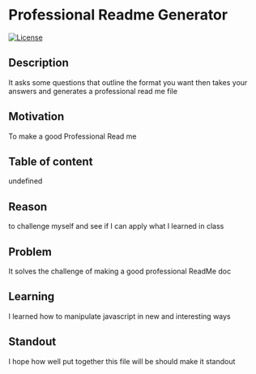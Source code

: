 
  # Professional Readme Generator
  [![License](https://img.shields.io/badge/License-Apache_2.0-blue.svg)](https://opensource.org/licenses/Apache-2.0)

  ## Description
  It asks some questions that outline the format you want then takes your answers and generates a professional read me file
  ## Motivation
  To make a good Professional Read me
  ## Table of content
   undefined
  ## Reason
  to challenge myself and see if I can apply what I learned in class
  ## Problem
  It solves the challenge of making a good professional ReadMe doc
  ## Learning
  I learned how to manipulate javascript in new and interesting ways
  ## Standout
  I hope how well put together this file will be should make it standout


